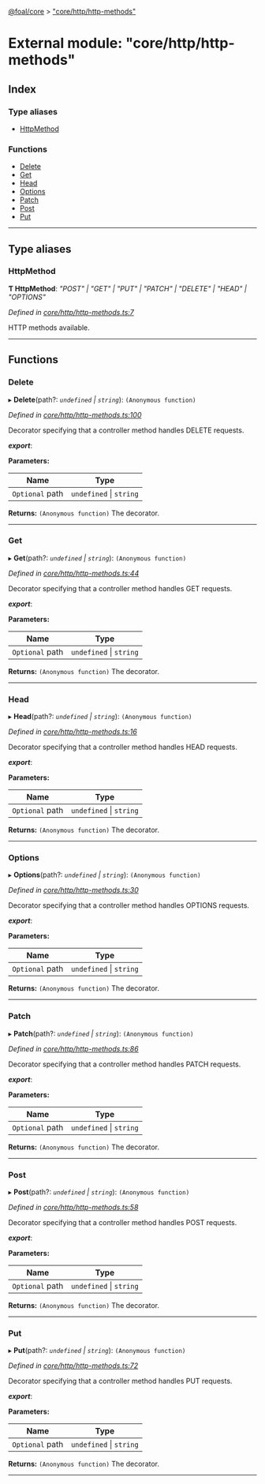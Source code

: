 [@foal/core](../README.md) > ["core/http/http-methods"](../modules/_core_http_http_methods_.md)

# External module: "core/http/http-methods"

## Index

### Type aliases

* [HttpMethod](_core_http_http_methods_.md#httpmethod)

### Functions

* [Delete](_core_http_http_methods_.md#delete)
* [Get](_core_http_http_methods_.md#get)
* [Head](_core_http_http_methods_.md#head)
* [Options](_core_http_http_methods_.md#options)
* [Patch](_core_http_http_methods_.md#patch)
* [Post](_core_http_http_methods_.md#post)
* [Put](_core_http_http_methods_.md#put)

---

## Type aliases

<a id="httpmethod"></a>

###  HttpMethod

**Ƭ HttpMethod**: *"POST" \| "GET" \| "PUT" \| "PATCH" \| "DELETE" \| "HEAD" \| "OPTIONS"*

*Defined in [core/http/http-methods.ts:7](https://github.com/FoalTS/foal/blob/cf326d07/packages/core/src/core/http/http-methods.ts#L7)*

HTTP methods available.

___

## Functions

<a id="delete"></a>

###  Delete

▸ **Delete**(path?: *`undefined` \| `string`*): `(Anonymous function)`

*Defined in [core/http/http-methods.ts:100](https://github.com/FoalTS/foal/blob/cf326d07/packages/core/src/core/http/http-methods.ts#L100)*

Decorator specifying that a controller method handles DELETE requests.

*__export__*: 

**Parameters:**

| Name | Type |
| ------ | ------ |
| `Optional` path | `undefined` \| `string` |

**Returns:** `(Anonymous function)`
The decorator.

___
<a id="get"></a>

###  Get

▸ **Get**(path?: *`undefined` \| `string`*): `(Anonymous function)`

*Defined in [core/http/http-methods.ts:44](https://github.com/FoalTS/foal/blob/cf326d07/packages/core/src/core/http/http-methods.ts#L44)*

Decorator specifying that a controller method handles GET requests.

*__export__*: 

**Parameters:**

| Name | Type |
| ------ | ------ |
| `Optional` path | `undefined` \| `string` |

**Returns:** `(Anonymous function)`
The decorator.

___
<a id="head"></a>

###  Head

▸ **Head**(path?: *`undefined` \| `string`*): `(Anonymous function)`

*Defined in [core/http/http-methods.ts:16](https://github.com/FoalTS/foal/blob/cf326d07/packages/core/src/core/http/http-methods.ts#L16)*

Decorator specifying that a controller method handles HEAD requests.

*__export__*: 

**Parameters:**

| Name | Type |
| ------ | ------ |
| `Optional` path | `undefined` \| `string` |

**Returns:** `(Anonymous function)`
The decorator.

___
<a id="options"></a>

###  Options

▸ **Options**(path?: *`undefined` \| `string`*): `(Anonymous function)`

*Defined in [core/http/http-methods.ts:30](https://github.com/FoalTS/foal/blob/cf326d07/packages/core/src/core/http/http-methods.ts#L30)*

Decorator specifying that a controller method handles OPTIONS requests.

*__export__*: 

**Parameters:**

| Name | Type |
| ------ | ------ |
| `Optional` path | `undefined` \| `string` |

**Returns:** `(Anonymous function)`
The decorator.

___
<a id="patch"></a>

###  Patch

▸ **Patch**(path?: *`undefined` \| `string`*): `(Anonymous function)`

*Defined in [core/http/http-methods.ts:86](https://github.com/FoalTS/foal/blob/cf326d07/packages/core/src/core/http/http-methods.ts#L86)*

Decorator specifying that a controller method handles PATCH requests.

*__export__*: 

**Parameters:**

| Name | Type |
| ------ | ------ |
| `Optional` path | `undefined` \| `string` |

**Returns:** `(Anonymous function)`
The decorator.

___
<a id="post"></a>

###  Post

▸ **Post**(path?: *`undefined` \| `string`*): `(Anonymous function)`

*Defined in [core/http/http-methods.ts:58](https://github.com/FoalTS/foal/blob/cf326d07/packages/core/src/core/http/http-methods.ts#L58)*

Decorator specifying that a controller method handles POST requests.

*__export__*: 

**Parameters:**

| Name | Type |
| ------ | ------ |
| `Optional` path | `undefined` \| `string` |

**Returns:** `(Anonymous function)`
The decorator.

___
<a id="put"></a>

###  Put

▸ **Put**(path?: *`undefined` \| `string`*): `(Anonymous function)`

*Defined in [core/http/http-methods.ts:72](https://github.com/FoalTS/foal/blob/cf326d07/packages/core/src/core/http/http-methods.ts#L72)*

Decorator specifying that a controller method handles PUT requests.

*__export__*: 

**Parameters:**

| Name | Type |
| ------ | ------ |
| `Optional` path | `undefined` \| `string` |

**Returns:** `(Anonymous function)`
The decorator.

___

